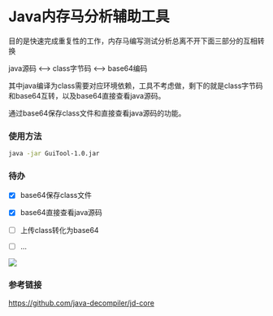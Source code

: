 # Java内存马分析辅助工具

目的是快速完成重复性的工作，内存马编写测试分析总离不开下面三部分的互相转换

java源码 <--> class字节码 <--> base64编码

其中java编译为class需要对应环境依赖，工具不考虑做，剩下的就是class字节码和base64互转，以及base64直接查看java源码。

通过base64保存class文件和直接查看java源码的功能。

### 使用方法

```bash
java -jar GuiTool-1.0.jar
```

### 待办
- [x] base64保存class文件
- [x] base64直接查看java源码
- [ ] 上传class转化为base64
- [ ] ...


![](image/example.gif)

### 参考链接
https://github.com/java-decompiler/jd-core